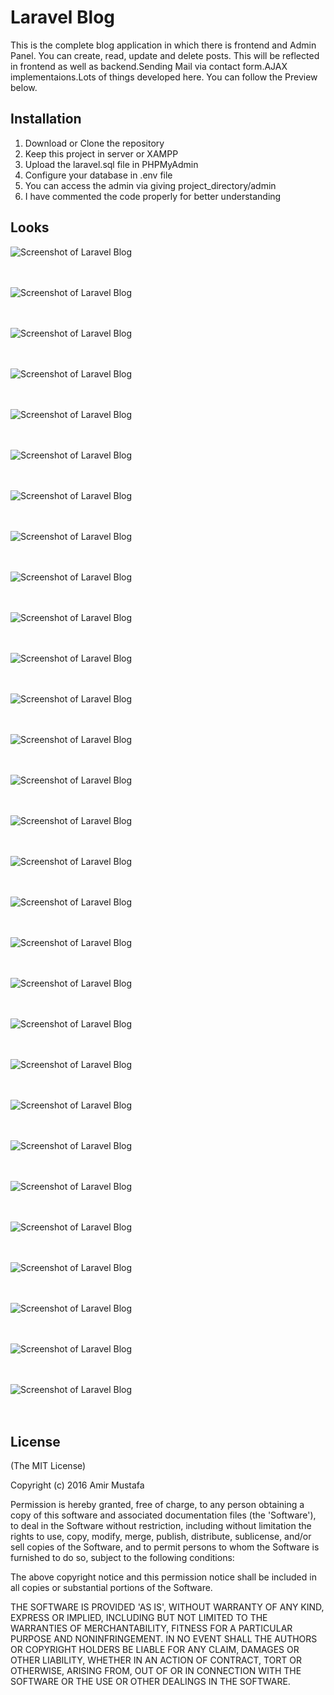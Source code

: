 # Laravel Blog
This is the complete blog application in which there is frontend and Admin Panel. You can create, read, update and delete posts. This will be reflected in frontend as well as backend.Sending Mail via contact form.AJAX implementaions.Lots of things developed here. You can follow the Preview below.

## Installation

1. Download or Clone the repository 
2. Keep this project in server or XAMPP
3. Upload the laravel.sql file in PHPMyAdmin
4. Configure your database in .env file
5. You can access the admin via giving project_directory/admin
6. I have commented the code properly for better understanding

## Looks

![Screenshot of Laravel Blog ](https://cloud.githubusercontent.com/assets/15896579/26282349/e94fb51c-3e2d-11e7-9518-bda53ff70d95.png?raw=true "Screenshot of Laravel Blog")
<br/><br/><br/>

![Screenshot of Laravel Blog ](https://cloud.githubusercontent.com/assets/15896579/26282350/eb854b30-3e2d-11e7-894b-dcf14151d59c.png?raw=true "Screenshot of Laravel Blog")
<br/><br/><br/>

![Screenshot of Laravel Blog ](https://cloud.githubusercontent.com/assets/15896579/26282351/ee6be19c-3e2d-11e7-9538-0b3204c5177a.png?raw=true "Screenshot of Laravel Blog")
<br/><br/><br/>

![Screenshot of Laravel Blog ](https://cloud.githubusercontent.com/assets/15896579/26282353/f16a5b4e-3e2d-11e7-9a14-7cacdf5c5337.png?raw=true "Screenshot of Laravel Blog")
<br/><br/><br/>

![Screenshot of Laravel Blog ](https://cloud.githubusercontent.com/assets/15896579/26282354/f471a90a-3e2d-11e7-8a61-08e188140245.png?raw=true "Screenshot of Laravel Blog")
<br/><br/><br/>

![Screenshot of Laravel Blog ](https://cloud.githubusercontent.com/assets/15896579/26282355/f785a588-3e2d-11e7-84e1-e80ab75df9c9.png?raw=true "Screenshot of Laravel Blog")
<br/><br/><br/>

![Screenshot of Laravel Blog ](https://cloud.githubusercontent.com/assets/15896579/26282358/fb5604c8-3e2d-11e7-9159-80a331e60272.png?raw=true "Screenshot of Laravel Blog")
<br/><br/><br/>

![Screenshot of Laravel Blog ](https://cloud.githubusercontent.com/assets/15896579/26282360/feda5a2c-3e2d-11e7-8515-9cdfcd1022c5.png?raw=true "Screenshot of Laravel Blog")
<br/><br/><br/>

![Screenshot of Laravel Blog ](https://cloud.githubusercontent.com/assets/15896579/26282362/02002286-3e2e-11e7-887d-6cdd8f4607ad.png?raw=true "Screenshot of Laravel Blog")
<br/><br/><br/>

![Screenshot of Laravel Blog ](https://cloud.githubusercontent.com/assets/15896579/26282364/0793fe02-3e2e-11e7-8831-7a6d8ab2fc0a.png?raw=true "Screenshot of Laravel Blog")
<br/><br/><br/>


![Screenshot of Laravel Blog ](https://cloud.githubusercontent.com/assets/15896579/26282367/253e7ae0-3e2e-11e7-9daa-96dadcf7893d.png?raw=true "Screenshot of Laravel Blog")
<br/><br/><br/>

![Screenshot of Laravel Blog ](https://cloud.githubusercontent.com/assets/15896579/26282370/27f864a8-3e2e-11e7-9a0e-53bf2b93e585.png?raw=true "Screenshot of Laravel Blog")
<br/><br/><br/>

![Screenshot of Laravel Blog ](https://cloud.githubusercontent.com/assets/15896579/26282371/2a56fc8c-3e2e-11e7-9498-4d34961941b1.png?raw=true "Screenshot of Laravel Blog")
<br/><br/><br/>

![Screenshot of Laravel Blog ](https://cloud.githubusercontent.com/assets/15896579/26282374/2ce8ee9c-3e2e-11e7-8da5-fdbc7cb3f4b3.png?raw=true "Screenshot of Laravel Blog")
<br/><br/><br/>

![Screenshot of Laravel Blog ](https://cloud.githubusercontent.com/assets/15896579/26282375/2fcfb622-3e2e-11e7-9f58-c440c2534f33.png?raw=true "Screenshot of Laravel Blog")
<br/><br/><br/>

![Screenshot of Laravel Blog ](https://cloud.githubusercontent.com/assets/15896579/26282376/32385bb2-3e2e-11e7-8e9e-6e98ae13eeb3.png?raw=true "Screenshot of Laravel Blog")
<br/><br/><br/>

![Screenshot of Laravel Blog ](https://cloud.githubusercontent.com/assets/15896579/26282378/373681c0-3e2e-11e7-8895-23197b3b6417.png?raw=true "Screenshot of Laravel Blog")
<br/><br/><br/>

![Screenshot of Laravel Blog ](https://cloud.githubusercontent.com/assets/15896579/26282382/3fb4552a-3e2e-11e7-8c13-fee0505c5646.png?raw=true "Screenshot of Laravel Blog")
<br/><br/><br/>

![Screenshot of Laravel Blog ](https://cloud.githubusercontent.com/assets/15896579/26282383/441553d0-3e2e-11e7-8af4-16e906455905.png?raw=true "Screenshot of Laravel Blog")
<br/><br/><br/>

![Screenshot of Laravel Blog ](https://cloud.githubusercontent.com/assets/15896579/26282384/47df5132-3e2e-11e7-86be-8e20e30c38a4.png?raw=true "Screenshot of Laravel Blog")
<br/><br/><br/>

![Screenshot of Laravel Blog ](https://cloud.githubusercontent.com/assets/15896579/26282388/5d50f02a-3e2e-11e7-89d6-43f9e6c74980.png?raw=true "Screenshot of Laravel Blog")
<br/><br/><br/>

![Screenshot of Laravel Blog ](https://cloud.githubusercontent.com/assets/15896579/26282389/5f4adddc-3e2e-11e7-9b56-b77d4f9f0fc4.png?raw=true "Screenshot of Laravel Blog")
<br/><br/><br/>

![Screenshot of Laravel Blog ](https://cloud.githubusercontent.com/assets/15896579/26282391/61ed647e-3e2e-11e7-9d96-ceb70a003566.png?raw=true "Screenshot of Laravel Blog")
<br/><br/><br/>

![Screenshot of Laravel Blog ](https://cloud.githubusercontent.com/assets/15896579/26282392/646e754e-3e2e-11e7-9af6-8db2730b6400.png?raw=true "Screenshot of Laravel Blog")
<br/><br/><br/>

![Screenshot of Laravel Blog ](https://cloud.githubusercontent.com/assets/15896579/26282393/67994ab4-3e2e-11e7-90aa-be2a49683b43.png?raw=true "Screenshot of Laravel Blog")
<br/><br/><br/>

![Screenshot of Laravel Blog ](https://cloud.githubusercontent.com/assets/15896579/26282395/6a9ef3da-3e2e-11e7-81b4-ed82a5897743.png?raw=true "Screenshot of Laravel Blog")
<br/><br/><br/>

![Screenshot of Laravel Blog ](https://cloud.githubusercontent.com/assets/15896579/26282396/6e33a086-3e2e-11e7-9ca8-84f45820b6b5.png?raw=true "Screenshot of Laravel Blog")
<br/><br/><br/>

![Screenshot of Laravel Blog ](https://cloud.githubusercontent.com/assets/15896579/26282397/711d6106-3e2e-11e7-8590-6ef3ec018ac7.png?raw=true "Screenshot of Laravel Blog")
<br/><br/><br/>

![Screenshot of Laravel Blog ](https://cloud.githubusercontent.com/assets/15896579/26282400/74457c9c-3e2e-11e7-88a2-d8f7b22f3378.png?raw=true "Screenshot of Laravel Blog")
<br/><br/><br/>


## License

(The MIT License)

Copyright (c) 2016 Amir Mustafa

Permission is hereby granted, free of charge, to any person obtaining
a copy of this software and associated documentation files (the
'Software'), to deal in the Software without restriction, including
without limitation the rights to use, copy, modify, merge, publish,
distribute, sublicense, and/or sell copies of the Software, and to
permit persons to whom the Software is furnished to do so, subject to
the following conditions:

The above copyright notice and this permission notice shall be
included in all copies or substantial portions of the Software.

THE SOFTWARE IS PROVIDED 'AS IS', WITHOUT WARRANTY OF ANY KIND,
EXPRESS OR IMPLIED, INCLUDING BUT NOT LIMITED TO THE WARRANTIES OF
MERCHANTABILITY, FITNESS FOR A PARTICULAR PURPOSE AND NONINFRINGEMENT.
IN NO EVENT SHALL THE AUTHORS OR COPYRIGHT HOLDERS BE LIABLE FOR ANY
CLAIM, DAMAGES OR OTHER LIABILITY, WHETHER IN AN ACTION OF CONTRACT,
TORT OR OTHERWISE, ARISING FROM, OUT OF OR IN CONNECTION WITH THE
SOFTWARE OR THE USE OR OTHER DEALINGS IN THE SOFTWARE.
